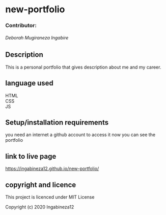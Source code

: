 # new-portfolio
### Contributor:
###### Deborah Mugiraneza Ingabire

## Description
This is a personal portfolio that gives description about me and my career.

## language used
HTML <br>
CSS <br>
JS

## Setup/installation requirements
you need an internet
a github account to access it
now you can see the portfolio

## link to live page
https://ingabineza12.github.io/new-portfolio/

## copyright and licence

This project is licenced under MIT License

Copyright (c) 2020 Ingabineza12
